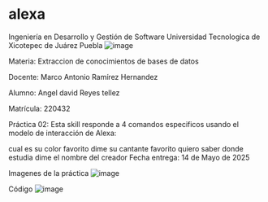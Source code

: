 # alexa
Ingeniería en Desarrollo y Gestión de Software
Universidad Tecnologica de Xicotepec de Juárez Puebla
![image](https://github.com/user-attachments/assets/ecefaad6-f4d0-49d0-960a-55fed2b2aa56)


Materia: Extraccion de conocimientos de bases de datos

Docente: Marco Antonio Ramírez Hernandez

Alumno: Angel david Reyes tellez

Matrícula: 220432

Práctica 02: Esta skill responde a 4 comandos especificos usando el modelo de interacción de Alexa:

cual es su color favorito
dime su cantante favorito
quiero saber donde estudia
dime el nombre del creador
Fecha entrega: 14 de Mayo de 2025

Imagenes de la práctica
![image](https://github.com/user-attachments/assets/bed54b54-8461-43aa-b1a5-34cc28d12438)

Código
![image](https://github.com/user-attachments/assets/ecad108b-ec91-468c-ab94-2de12a0ed031)

